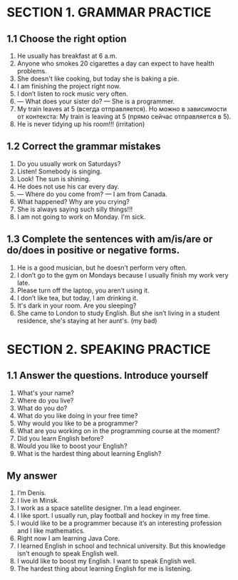 # SECTION 1. GRAMMAR PRACTICE

## 1.1 Choose the right option

1. He usually has breakfast at 6 a.m.
2. Anyone who smokes 20 cigarettes a day can expect to have health problems.
3. She doesn't like cooking, but today she is baking a pie.
4. I am finishing the project right now.
5. I don’t listen to rock music very often.
6. — What does your sister do? — She is a programmer.
7. My train leaves at 5 (всегда отправляется). Но можно в зависимости от контекста: My train is leaving at 5 (прямо сейчас отправляется в 5).
8. He is never tidying up his room!!! (irritation)

## 1.2 Correct the grammar mistakes 

1. Do you usually work on Saturdays?
2. Listen! Somebody is singing.
3. Look! The sun is shining.
4. He does not use his car every day.
5. — Where do you come from? — I am from Canada.
6. What happened? Why are you crying?
7. She is always saying such silly things!!! 
8. I am not going to work on Monday. I'm sick. 

## 1.3 Complete the sentences with am/is/are or do/does in positive or negative forms.

1. He is a good musician, but he doesn’t perform very often.
2. I don’t go to the gym on Mondays because I usually finish my work very late.
3. Please turn off the laptop, you aren’t using it.
4. I don’t like tea, but today, I am drinking it.
5. It's dark in your room. Are you sleeping?
6. She came to London to study English. But she isn’t living in a student residence, she's staying at her aunt's. (my bad) 

# SECTION 2. SPEAKING PRACTICE

## 1.1 Answer the questions. Introduce yourself

1. What's your name? 
2. Where do you live?
3. What do you do?
4. What do you like doing in your free time?
5. Why would you like to be a programmer? 
6. What are you working on in the programming course at the moment? 
7. Did you learn English before?
8. Would you like to boost your English?
9. What is the hardest thing about learning English?

## My answer
1. I’m Denis. 
2. I live in Minsk.
3. I work as a space satellite designer. I’m a lead engineer. 
4. I like sport. I usually run, play football and hockey in my free time.
5. I would like to be a programmer because it’s an interesting profession and I like mathematics.
6. Right now I am learning Java Core.
7. I learned English in school and technical university. But this knowledge isn’t enough to speak English well.
8. I would like to boost my English. I want to speak English well.
9. The hardest thing about learning English for me is listening.
